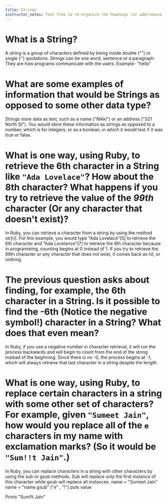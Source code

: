 ```yaml
---
title: Strings
instructor_notes: Feel free to re-organize the headings (or add/remove headings) below. We included the headings for your benefit, but it's 100% fine if you want to write your responses in some different structure.
---
```


# What is a String?

A string is a group of characters defined by being inside double ("") or single ('') quotations. Strings can be one word, sentence or a paragraph. They are how programs communicate with the users.
Example- "hello"

# What are some examples of information that would be Strings as opposed to some other data type?

Strings store data as text, such as a name ("Nikki") or an address ("321 North St"). You would store these information as strings as opposed to a number, which is for integers, or as a boolean, in which it would test if it was true or false.

# What is one way, using Ruby, to retrieve the 6th character in a String like `"Ada Lovelace"`? How about the 8th character? What happens if you try to retrieve the value of the _99th_ character (Or any character that doesn't exist)?

In Ruby, you can retrieve a character from a string by using the method str[n]. For this example, you would type "Ada Lovelace"[5] to retrieve the 6th character and "Ada Lovelance"[7] to retrieve the 8th character because in programming, counting begins at 0 instead of 1.
If you try to retrieve the 99th character or any character that does not exist, it comes back as nil, or nothing.

# The previous question asks about finding, for example, the 6th character in a String. Is it possible to find the **-6th** (Notice the negative symbol!) character in a String? What does that even mean?

In Ruby, if you use a negative number in character retrieval, it will run the process backwards and will begin to count from the end of the string instead of the beginning. Since there is no -0, the process begins at -1, which will always retrieve that last character in a string despite the length.

# What is one way, using Ruby, to replace certain characters in a string with some other set of characters? For example, given `"Sumeet Jain"`, how would you replace all of the `e` characters in my name with exclamation marks? (So it would be `"Sum!!t Jain"`.)

In Ruby, you can replace characters in a string with other characters by using the sub or gsub methods. Sub will replace only the first instance of this character while gsub will replace all instances.
name = "Sumeet Jain"
name = "name.gsub" ("e" , "!")
puts value

Prints "Sum!!t Jain"